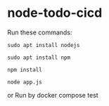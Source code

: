 # node-todo-cicd

Run these commands:


`sudo apt install nodejs`


`sudo apt install npm`


`npm install`

`node app.js`

or Run by docker compose 
test


